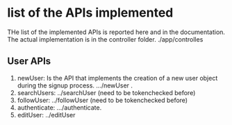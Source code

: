 # list of the APIs implemented

THe list of the implemented APIs is reported here 
and in the documentation. The actual implementation is
in the controller folder. ./app/controlles

## User APIs

1. newUser:
   Is the API that implements the creation of a new user object during the
   signup process. .../newUser  .
2. searchUsers: 
   ../searchUser  (need to be tokenchecked before)
3. followUser:
    ../followUser (need to be tokenchecked before)
4. authenticate:
   .../authenticate.
5. editUser:
    ../editUser
